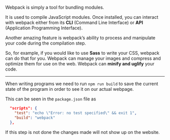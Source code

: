 Webpack is simply a tool for bundling modules. 

It is used to compile JavaScript modules. Once installed, you can interact with webpack either from its **CLI** (Command Line Interface) or **API** (Application Programming Interface).

Another amazing feature is webpack’s ability to process and manipulate your code during the compilation step. 

So, for example, if you would like to use **Sass** to write your CSS, webpack can do that for you. Webpack can manage your images and compress and optimize them for use on the web. Webpack can **minify and uglify** your code.

-------------------------------------------------------------------------------------------------------------
When writing programs we need to run `npm run build` to save the current state of the program in order to see it on our actual webpage. 

This can be seen in the `package.json` file as

```json
  "scripts": {
    "test": "echo \"Error: no test specified\" && exit 1",
    "build": "webpack"
  },
```

If this step is not done the changes made will not show up on the website.



